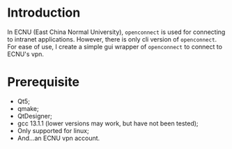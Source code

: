 # Introduction
In ECNU (East China Normal University), `openconnect` is used for connecting to intranet applications. However, there is only cli version of `openconnect`. For ease of use, I create a simple gui wrapper of `openconnect` to connect to ECNU's vpn.

# Prerequisite

* Qt5;
* qmake;
* QtDesigner;
* gcc 13.1.1 (lower versions may work, but have not been tested);
* Only supported for linux;
* And...an ECNU vpn account.
